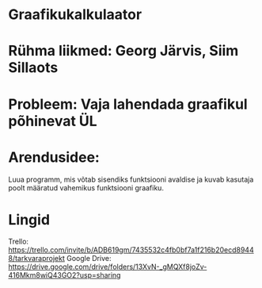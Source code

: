 # Graafikukalkulaator

# Rühma liikmed: Georg Järvis, Siim Sillaots
# Probleem: Vaja lahendada graafikul põhinevat ÜL

# Arendusidee:
Luua programm, mis võtab sisendiks funktsiooni avaldise ja kuvab kasutaja poolt määratud vahemikus funktsiooni graafiku.

# Lingid
Trello: https://trello.com/invite/b/ADB619gm/7435532c4fb0bf7a1f216b20ecd89448/tarkvaraprojekt
Google Drive: https://drive.google.com/drive/folders/13XvN-_gMQXf8joZv-416Mkm8wiQ43GO2?usp=sharing
